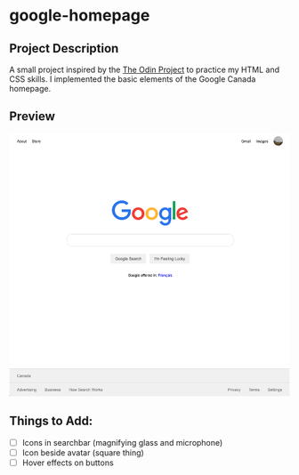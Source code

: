 # google-homepage

## Project Description

A small project inspired by the [The Odin Project](https://www.theodinproject.com/lessons/html-css) to practice my HTML and CSS skills. I implemented the basic elements of the Google Canada homepage.

## Preview

![Preview Image](images/google-preview.png)

## Things to Add:

- [ ] Icons in searchbar (magnifying glass and microphone)
- [ ] Icon beside avatar (square thing)
- [ ] Hover effects on buttons
